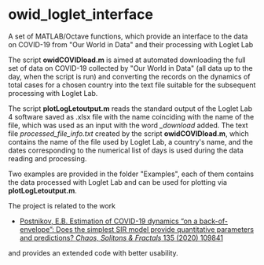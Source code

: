 # owid_loglet_interface
A set of MATLAB/Octave functions, which provide an interface to the data on COVID-19 from "Our World in Data" and their processing with Loglet Lab

The script **owidCOVIDload.m** is aimed at automated downloading the full set of data on COVID-19 collected by "Our World in Data" (all data up to the day, when the script is run) and converting the records on the dynamics of total cases for a chosen country into the text file suitable for the subsequent processing with Loglet Lab.

The script **plotLogLetoutput.m** reads the standard output of the Loglet Lab 4 software saved as .xlsx file with the name coinciding with the name of the file, which was used as an input with the word *_download* added. The text file *processed_file_info.txt* created by the script **owidCOVIDload.m**, which contains the name of the file used by Loglet Lab, a country's name, and the dates corresponding to the numerical list of days is used during the data reading and processing.

Two examples are provided in the folder "Examples", each of them contains the data processed with Loglet Lab and can be used for plotting via **plotLogLetoutput.m**.

The project is related to the work  
- [Postnikov, E.B. Estimation of COVID-19 dynamics “on a back-of-envelope”: Does the simplest SIR model provide quantitative parameters and predictions? *Chaos, Solitons & Fractals* 135 (2020) 109841](https://www.sciencedirect.com/science/article/pii/S0960077920302411)

and provides an extended code with better usability.
